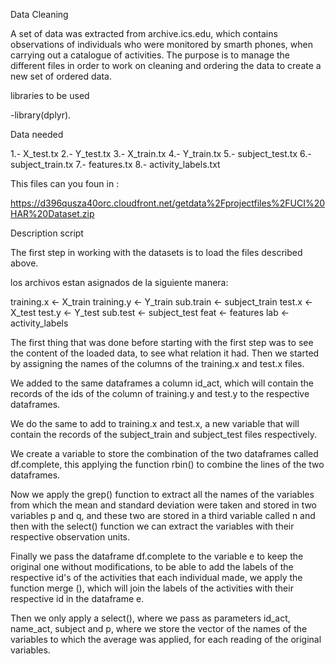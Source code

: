 Data Cleaning 

A set of data was extracted from archive.ics.edu, which contains observations of individuals who were monitored by smarth phones, when carrying out a catalogue of activities.
The purpose is to manage the different files in order to work on cleaning and ordering the data to create a new set of ordered data.

libraries to be used 

-library(dplyr).

Data needed 

1.- X_test.tx
2.- Y_test.tx
3.- X_train.tx
4.- Y_train.tx
5.- subject_test.tx
6.- subject_train.tx
7.- features.tx
8.- activity_labels.txt

This files can you  foun  in :

https://d396qusza40orc.cloudfront.net/getdata%2Fprojectfiles%2FUCI%20HAR%20Dataset.zip


Description script  

The first step in working with the datasets is to load 
the files described above.

los archivos estan asignados de la siguiente manera:

training.x <- X_train
training.y <- Y_train
sub.train <- subject_train
test.x <- X_test
test.y <- Y_test
sub.test <- subject_test
feat <- features
lab <- activity_labels

The first thing that was done before starting with the 
first step was to see the content of the loaded data, 
to see what relation it had. Then we started by assigning 
the names of the columns of the training.x and test.x files.

We added to the same dataframes a column id_act, which will
contain the records of the ids of the column of training.y 
and test.y to the respective dataframes.


We do the same to add to training.x and test.x, a new variable
that will contain the records of the subject_train and 
subject_test files respectively.

We create a variable to store the combination of the two
dataframes called df.complete, this applying the function 
rbin() to combine the lines of the two dataframes.


Now we apply the grep() function to extract all the names
of the variables from which the mean and standard deviation
were taken and stored in two variables p and q,
and these two are stored in a third variable called n 
and then with the select() function we can extract the
variables with their respective observation units.

Finally we pass the dataframe df.complete to the variable
e to keep the original one without modifications, to be able
to add the labels of the respective id's of the activities 
that each individual made, we apply the function merge (),
which will join the labels of the activities with their 
respective id in the dataframe e.

Then we only apply a select(), where we pass as parameters
id_act, name_act, subject and p, where we store the vector
of the names of the variables to which the average was applied,
for each reading of the original variables.


